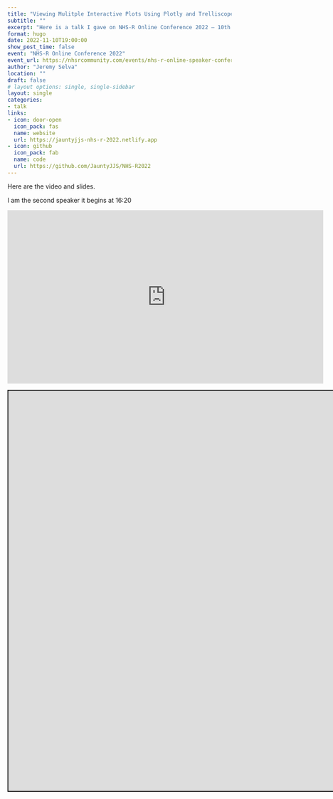```yaml
---
title: "Viewing Mulitple Interactive Plots Using Plotly and Trelliscopejs"
subtitle: ""
excerpt: "Here is a talk I gave on NHS-R Online Conference 2022 – 10th November 2022."
format: hugo
date: 2022-11-10T19:00:00
show_post_time: false
event: "NHS-R Online Conference 2022"
event_url: https://nhsrcommunity.com/events/nhs-r-online-speaker-conference-2022-10th-november-2022/
author: "Jeremy Selva"
location: ""
draft: false
# layout options: single, single-sidebar
layout: single
categories:
- talk
links:
- icon: door-open
  icon_pack: fas
  name: website
  url: https://jauntyjjs-nhs-r-2022.netlify.app
- icon: github
  icon_pack: fab
  name: code
  url: https://github.com/JauntyJJS/NHS-R2022
---
```


<script src="index_files/libs/fitvids-2.1.1/fitvids.min.js"></script>

Here are the video and slides.

I am the second speaker it begins at 16:20

<iframe width="710" height="390" src="https://www.youtube.com/embed/GWeZt1to1Po" frameborder="0" allowfullscreen>
</iframe>
<div class="shareagain" style="min-width:300px;margin:1em auto;" data-exeternal="1">
<iframe src="https://jauntyjjs-nhs-r-2022.netlify.app" width="1600" height="900" style="border:2px solid currentColor;" loading="lazy" allowfullscreen></iframe>
<script>fitvids('.shareagain', {players: 'iframe'});</script>
</div>
